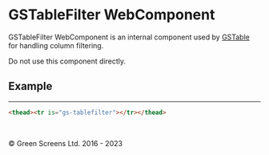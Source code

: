 # GSTableFilter WebComponent

GSTableFilter WebComponent is an internal component used by [GSTable](GSTable.md) for handling column filtering. 

Do not use this component directly.

## Example
---
 
```html
<thead><tr is="gs-tablefilter"></tr></thead>
```
<br>

&copy; Green Screens Ltd. 2016 - 2023
